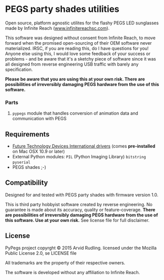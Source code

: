 PEGS party shades utilities
===========================

Open source, platform agnostic utilites for the flashy PEGS LED sunglasses made by Infinite Reach (www.infinitereachsc.com).

This software was designed without consent from Infinite Reach, to move forward when the promised open-sourcing of their OEM software never materialized. IRSC, if you are reading this, do I have questions for you! Anyone else using this, I would love some feedback of your success or problems - and be aware that it's a sketchy piece of software since it was all designed from reverse engineering USB traffic with barely any specification.

__Please be aware that you are using this at your own risk. There are possibilities of irreversibly damaging PEGS hardware from the use of this software.__

### Parts
1. `pypegs` module that handles conversion of animation data and communication with PEGS

Requirements
------------
* [Future Technology Devices International drivers](http://www.ftdichip.com/FTDrivers.htm) (comes __pre-installed__ on Mac OSX 10.9 or later)
* External Python modules:
`PIL` (Python Imaging Library)
`bitstring`
`pyserial`
* PEGS shades ;-)

Compatibility
-------------
Designed for and tested with PEGS party shades with firmware version 1.0.

This is third party hobbyist software created by reverse engineering. No guarantee is made about its accuracy, quality or feature-coverage. __There are possibilities of irreversibly damaging PEGS hardware from the use of this software. Use at your own risk.__ See license file for full disclaimer.

License
-------
PyPegs project copyrght © 2015 Arvid Rudling. licensed under the Mozilla Public License 2.0, se LICENSE file

All trademarks are the property of their respective owners.

The software is developed without any affiliation to Infinite Reach.
